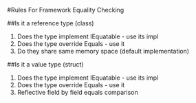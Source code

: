 #Rules For Framework Equality Checking

##Is it a reference type (class)
  1. Does the type implement IEquatable<T> - use its impl 
  2. Does the type override Equals - use it 
  3. Do they share same memory space (default implementation)

##Is it a value type (struct)
  1. Does the type implement IEquatable<T> - use its impl 
  2. Does the type override Equals - use it 
  3. Reflective field by field equals comparison
